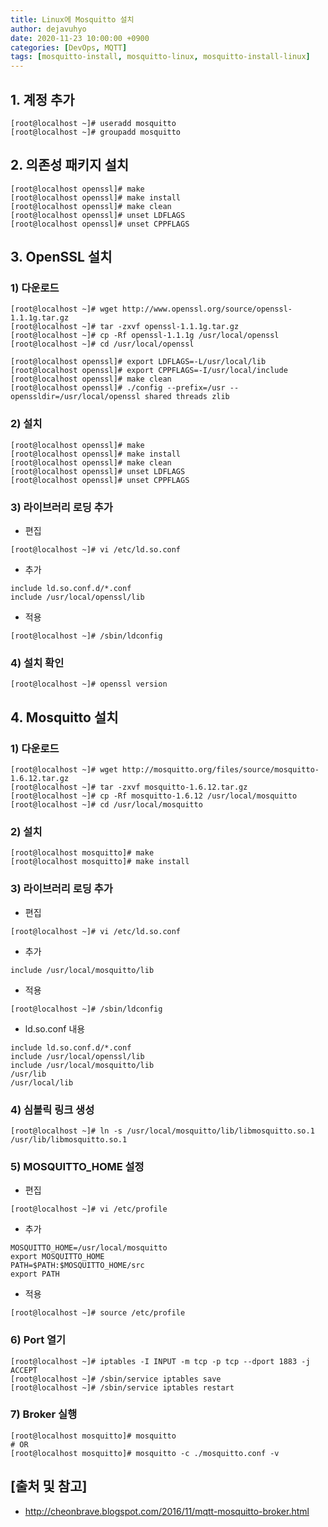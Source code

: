 ```yaml
---
title: Linux에 Mosquitto 설치
author: dejavuhyo
date: 2020-11-23 10:00:00 +0900
categories: [DevOps, MQTT]
tags: [mosquitto-install, mosquitto-linux, mosquitto-install-linux]
---
```


## 1. 계정 추가

```shell
[root@localhost ~]# useradd mosquitto
[root@localhost ~]# groupadd mosquitto
```

## 2. 의존성 패키지 설치

```shell
[root@localhost openssl]# make
[root@localhost openssl]# make install
[root@localhost openssl]# make clean
[root@localhost openssl]# unset LDFLAGS
[root@localhost openssl]# unset CPPFLAGS
```

## 3. OpenSSL 설치

### 1) 다운로드

```shell
[root@localhost ~]# wget http://www.openssl.org/source/openssl-1.1.1g.tar.gz
[root@localhost ~]# tar -zxvf openssl-1.1.1g.tar.gz
[root@localhost ~]# cp -Rf openssl-1.1.1g /usr/local/openssl
[root@localhost ~]# cd /usr/local/openssl
 
[root@localhost openssl]# export LDFLAGS=-L/usr/local/lib
[root@localhost openssl]# export CPPFLAGS=-I/usr/local/include
[root@localhost openssl]# make clean
[root@localhost openssl]# ./config --prefix=/usr --openssldir=/usr/local/openssl shared threads zlib
```

### 2) 설치

```shell
[root@localhost openssl]# make
[root@localhost openssl]# make install
[root@localhost openssl]# make clean
[root@localhost openssl]# unset LDFLAGS
[root@localhost openssl]# unset CPPFLAGS
```

### 3) 라이브러리 로딩 추가

* 편집

```shell
[root@localhost ~]# vi /etc/ld.so.conf
```

* 추가

```text
include ld.so.conf.d/*.conf
include /usr/local/openssl/lib
```

* 적용

```shell
[root@localhost ~]# /sbin/ldconfig
```

### 4) 설치 확인

```shell
[root@localhost ~]# openssl version
```

## 4. Mosquitto 설치

### 1) 다운로드

```shell
[root@localhost ~]# wget http://mosquitto.org/files/source/mosquitto-1.6.12.tar.gz
[root@localhost ~]# tar -zxvf mosquitto-1.6.12.tar.gz
[root@localhost ~]# cp -Rf mosquitto-1.6.12 /usr/local/mosquitto
[root@localhost ~]# cd /usr/local/mosquitto
```

### 2) 설치

```shell
[root@localhost mosquitto]# make
[root@localhost mosquitto]# make install
```

### 3) 라이브러리 로딩 추가

* 편집

```shell
[root@localhost ~]# vi /etc/ld.so.conf
```

* 추가

```text
include /usr/local/mosquitto/lib
```

* 적용

```shell
[root@localhost ~]# /sbin/ldconfig
```

* ld.so.conf 내용

```text
include ld.so.conf.d/*.conf
include /usr/local/openssl/lib
include /usr/local/mosquitto/lib
/usr/lib
/usr/local/lib
```

### 4) 심볼릭 링크 생성

```shell
[root@localhost ~]# ln -s /usr/local/mosquitto/lib/libmosquitto.so.1 /usr/lib/libmosquitto.so.1
```

### 5) MOSQUITTO_HOME 설정

* 편집

```shell
[root@localhost ~]# vi /etc/profile
```

* 추가

```text
MOSQUITTO_HOME=/usr/local/mosquitto
export MOSQUITTO_HOME
PATH=$PATH:$MOSQUITTO_HOME/src
export PATH
```

* 적용

```shell
[root@localhost ~]# source /etc/profile
```

### 6) Port 열기

```shell
[root@localhost ~]# iptables -I INPUT -m tcp -p tcp --dport 1883 -j ACCEPT
[root@localhost ~]# /sbin/service iptables save
[root@localhost ~]# /sbin/service iptables restart
```

### 7) Broker 실행

```shell
[root@localhost mosquitto]# mosquitto
# OR
[root@localhost mosquitto]# mosquitto -c ./mosquitto.conf -v
```

## [출처 및 참고]
* <http://cheonbrave.blogspot.com/2016/11/mqtt-mosquitto-broker.html>
